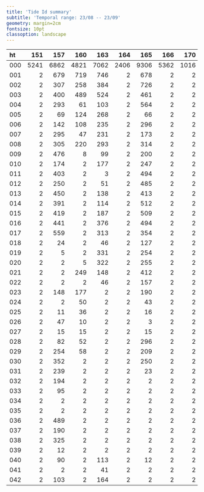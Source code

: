 ```yaml
---
title: 'Tide Id summary'
subtitle: 'Temporal range: 23/08 -- 23/09'
geometry: margin=2cm
fontsize: 10pt
classoption: landscape
---
```


|ht  |  151|  157|  160|  163|  164|  165|  166|  170|  171|  173|  174|  177|  178|  182|  184|  190| 191|  193|  195| 198|  199|  201|  211| 212|  214|  216|  218|  219| 220|  223|  224|  228|  231|  234|  241|  250| 251|
|:---|----:|----:|----:|----:|----:|----:|----:|----:|----:|----:|----:|----:|----:|----:|----:|----:|---:|----:|----:|---:|----:|----:|----:|---:|----:|----:|----:|----:|---:|----:|----:|----:|----:|----:|----:|----:|---:|
|000 | 5241| 6862| 4821| 7062| 2406| 9306| 5362| 1016| 8866| 5420| 6232| 6027| 1601| 5003| 5956| 4805|  27| 7942| 5097| 250| 3728| 9476| 3019| 902| 6004| 5322| 1646| 5316| 263| 7686| 5383| 2498| 5533| 2343| 6698| 2511| 292|
|001 |    2|  679|  719|  746|    2|  678|    2|    2|  733|  610|  750|  679|    2|  738|  690|  311|   2|  676|    2|  60|  458|  725|    2| 109|  518|    2|    2|  482|   2|    2|    2|    2|   81|    2|  704|  711|   2|
|002 |    2|  307|  258|  384|    2|  726|    2|    2|  212|  313|  410|  304|    2|  750|  280|  236|   2|  452|    2|   2|  239|  565|    2|   2|  372|   36|    2|  253|   2|    2|   43|    2|    2|    2|  318|   39|   2|
|003 |    2|  400|  489|  524|    2|  461|    2|    2|    2|  630|  573|  296|    2|  590|  631|  259|   2|  535|    2|   2|  555|  595|    2|   2|  391|  408|    2|  310|   2|    2|  252|    2|    2|    2|  395|    2|   2|
|004 |    2|  293|   61|  103|    2|  564|    2|    2|    2|  151|  131|   57|    2|  716|  454|  100|   2|  294|    2|   2|  254|  229|    2|   2|   81|  194|    2|  287|   2|    2|  251|    2|    2|    2|  309|    2|   2|
|005 |    2|   69|  124|  268|    2|   66|    2|    2|    2|  175|  374|  206|    2|  254|  419|  213|   2|   90|    2|   2|   87|  352|    2|   2|  253|   58|    2|  253|   2|    2|  273|    2|    2|    2|  288|    2|   2|
|006 |    2|  142|  108|  235|    2|  296|    2|    2|    2|   52|  242|  164|    2|  565|  305|  277|   2|  184|    2|   2|  154|  329|    2|   2|  225|  154|    2|  234|   2|    2|  193|    2|    2|    2|  263|    2|   2|
|007 |    2|  295|   47|  231|    2|  173|    2|    2|    2|  366|  212|  172|    2|  150|   68|  201|   2|  199|    2|   2|  303|  236|    2|   2|  299|   20|    2|  120|   2|    2|  197|    2|    2|    2|  137|    2|   2|
|008 |    2|  305|  220|  293|    2|  314|    2|    2|   32|  170|  168|  173|    2|  479|  242|  316|   2|  290|    2|   2|  281|  491|    2|   2|  237|  140|   29|  252|   2|   40|  183|    2|   13|    2|  155|    2|   2|
|009 |    2|  476|    8|   99|    2|  200|    2|    2|  451|  203|  166|  205|    2|  130|  170|  134|   2|  151|    2| 269|  491|  295|    2|   2|  529|  120|  149|   89|   2|  521|  572|    2|  309|    2|  114|    2|   2|
|010 |    2|  174|    2|  177|    2|  247|    2|    2|  316|  100|   71|  105|    2|  354|   99|  180|   2|   57|    2| 246|  258|  262|    2|   2|  113|   48|  307|   30|   2|  292|  332|    2|  334|    2|  227|    5|   2|
|011 |    2|  403|    2|    3|    2|  494|    2|    2|  448|  505|   15|  415|    2|  475|  141|  489|   2|  526|    2| 386|  154|  531|    2|   2|  472|  497|  415|  142|   2|  457|  418|    2|  208|    2|  474|  233|   2|
|012 |    2|  250|    2|   51|    2|  485|    2|    2|  456|  239|  177|  319|    2|  408|  124|  253|   2|  219|    2|  27|  511|  410|    2|   2|  499|  150|   11|  306|   2|  553|  171|    2|    6|    2|  107|   10|   2|
|013 |    2|  450|    2|  138|    2|  413|    2|    2|  378|  256|  121|  327|    2|  549|  272|  372|   2|  350|    2| 259|  242|  568|    2|   2|  365|  505|  328|  185|   2|  509|   25|    2|  420|    2|  395|  257|   2|
|014 |    2|  391|    2|  114|    2|  512|    2|    2|  422|  488|   58|  124|    2|  183|  189|  330|   2|  234|    2| 412|    2|  620|    2|   2|  505|  330|   45|  182|   2|  372|  164|    2|  456|    2|  163|    5|   2|
|015 |    2|  419|    2|  187|    2|  509|    2|    2|  435|  245|  253|  406|    2|    2|  124|  421|   2|  124|    2| 426|    2|  523|    2|   2|  553|  474|  509|  130|   2|  401|  251|    2|  514|    2|  441|   18|   2|
|016 |    2|  441|    2|  376|    2|  494|    2|    2|  321|  212|   99|  321|    2|   31|  146|  387|   2|  181|    2| 370|    2|  426|    2|   2|  506|  299|   26|  186|   2|  466|  153|    2|  379|    2|  320|   25|   2|
|017 |    2|  559|    2|  313|    2|  354|    2|    2|  189|  555|  293|  207|    2|  390|  426|  459|   2|  262|    2| 382|    2|  549|    2|   2|  343|  243|   34|  192|   2|  496|  271|    2|   90|    2|  387|  115|   2|
|018 |    2|   24|    2|   46|    2|  127|    2|    2|  142|   52|   91|   34|    2|   69|   80|  111|   2|   39|    2|  16|    2|  133|    2|   2|  126|   40|    2|   73|   2|  108|   77|    2|    7|    2|   59|   32|   2|
|019 |    2|    5|    2|  331|    2|  254|    2|    2|  339|  608|  210|  252|    2|  492|  678|  358|   2|  357|    2| 133|    2|  563|    2|   2|  243|  264|    9|  252|   2|  415|  574|    2|  467|    2|  675|   64|   2|
|020 |    2|    2|    5|  322|    2|  255|    2|    2|  494|  553|  153|  400|    2|  473|  419|  495|   2|  548|    2|  44|    2|  486|    2|   2|  274|  549|   66|  209|   2|   76|  241|    2|  108|    2|  402|   45|   2|
|021 |    2|    2|  249|  148|    2|  412|    2|    2|  241|  334|  265|  150|    2|  395|  228|  337|   2|  264|    2|  57|    2|  261|    2|   2|  213|  192|    4|  255|   2|  265|  300|    2|   52|    2|  278|   31|   2|
|022 |    2|    2|    2|   46|    2|  157|    2|    2|    2|  110|  122|   22|    2|  113|   23|   76|   2|   92|    2|   2|    2|   46|    2|   2|   88|    9|    2|   34|   2|   28|    9|    2|    2|    2|  178|    2|   2|
|023 |    2|  148|  177|    2|    2|  190|    2|    2|  148|   94|  183|   45|    2|  165|  156|   97|   2|  131|    2|  10|    2|  128|    2|   2|  126|   99|    4|  232|   2|   67|  203|    2|  162|    2|  171|    4|   2|
|024 |    2|    2|   50|    2|    2|   43|    2|    2|    2|    6|   58|   21|    2|    2|    2|    2|   2|   20|    2|   2|    2|    4|    2|   2|   40|    6|    2|   19|   2|    2|   40|    2|    3|    2|   80|    2|   2|
|025 |    2|   11|   36|    2|    2|   16|    2|    2|    2|   12|    8|    7|    2|    2|    2|    2|   2|   15|    2|   2|    2|    6|    2|   2|    5|   16|    2|    2|   2|    2|    4|    2|    2|    2|   26|    2|   2|
|026 |    2|   47|   10|    2|    2|    3|    2|    2|    3|    7|   16|    8|    2|    2|    2|    5|   2|   15|    2|   2|    2|    6|    2|   2|    7|    8|    3|    3|   2|    3|    6|    2|    2|    2|   16|    2|   2|
|027 |    2|   15|   15|    2|    2|   15|    2|    2|    8|    2|   20|    6|    2|    2|    2|   12|   2|    8|    2|   5|    2|   11|    2|   2|   13|    6|    2|   13|   2|    9|   12|    2|    2|    2|   12|    2|   2|
|028 |    2|   82|   52|    2|    2|  296|    2|    2|    2|    2|  287|   27|    2|    2|    2|    2|   2|  277|    2|   2|    2|   45|    2|   2|  279|  104|    2|    2|   2|  318|  362|    2|    2|    2|  380|    2|   2|
|029 |    2|  254|   58|    2|    2|  209|    2|    2|    2|    2|  135|  140|    2|    2|    2|    2|   2|  125|    2|   2|    2|  204|    2|   2|   78|   20|    2|    2|   2|   11|  153|    2|    2|    2|  262|    2|   2|
|030 |    2|  352|    2|    2|    2|  250|    2|    2|    2|    2|  215|  133|    2|    2|    2|    2|   2|  124|    2|   2|    2|  290|    2|   2|  182|   73|    2|    2|   2|    2|  188|    2|    2|    2|  284|    2|   2|
|031 |    2|  239|    2|    2|    2|   23|    2|    2|    2|    2|  145|  109|    2|    2|    2|    2|   2|  156|    2|   2|    2|  108|    2|   2|  124|  158|    2|    2|   2|    2|  136|    2|    2|    2|  168|    2|   2|
|032 |    2|  194|    2|    2|    2|    2|    2|    2|    2|    2|  312|   84|    2|    2|    2|    2|   2|  220|    2|   2|    2|  112|    2|   2|  174|  189|    2|    2|   2|    2|  406|    2|    2|    2|  162|    2|   2|
|033 |    2|   95|    2|    2|    2|    2|    2|    2|    2|    2|   29|   16|    2|    2|    2|    2|   2|  104|    2|   2|    2|    7|    2|   2|   10|   52|    2|    2|   2|    2|   79|    2|    2|    2|   22|    2|   2|
|034 |    2|    2|    2|    2|    2|    2|    2|    2|    2|    2|    2|    6|    2|    2|    2|    2|   2|    2|    2|   2|    2|    2|    2|   2|    2|    2|    2|    2|   2|    2|    2|    2|    2|    2|    2|    2|   2|
|035 |    2|    2|    2|    2|    2|    2|    2|    2|    2|    2|    2|    2|    2|    2|    2|    2|   2|    2|    2|   2|    2|    2|    2|   2|    2|    2|    2|    2|   2|    2|    2|    2|    2|    2|    2|    2|   2|
|036 |    2|  489|    2|    2|    2|    2|    2|    2|    2|    2|  369|   29|    2|    2|    2|    2|   2|  100|    2|   2|    2|  130|    2|   2|  190|    2|    2|    2|   2|    2|    2|    2|    2|    2|    2|    2|   2|
|037 |    2|  190|    2|    2|    2|    2|    2|    2|    2|    2|  204|    2|    2|    2|    2|    2|   2|  118|    2|   2|    2|  158|    2|   2|  118|    2|    2|    2|   2|    2|    2|    2|    2|    2|    2|    2|   2|
|038 |    2|  325|    2|    2|    2|    2|    2|    2|    2|    2|  304|    2|    2|    2|    2|    2|   2|  102|    2|   2|    2|   44|    2|   2|  145|    2|    2|    2|   2|    2|    2|    2|    2|    2|    2|    2|   2|
|039 |    2|   12|    2|    2|    2|    2|    2|    2|    2|    2|   82|    2|    2|    2|    2|    2|   2|   29|    2|   2|    2|  113|    2|   2|   77|    2|    2|    2|   2|    2|    2|    2|    2|    2|    2|    2|   2|
|040 |    2|   90|    2|  113|    2|   12|    2|    2|   20|    2|  259|    2|    2|    8|    2|   17|   2|  146|    2|  13|    2|  123|    2|   2|   71|  113|    6|    2|   2|  245|    2|    2|    2|    2|    2|    2|   2|
|041 |    2|    2|    2|   41|    2|    2|    2|    2|    2|    2|  131|    2|    2|    2|    2|    2|   2|  100|    2|   8|    2|   89|    2|   2|   65|    3|    3|    2|   2|    2|    2|    2|    2|    2|    2|    2|   2|
|042 |    2|  103|    2|  164|    2|    2|    2|    2|    2|    2|  240|    2|    2|   75|    2|   21|   2|  319|    2|   2|    2|  301|    2|   2|  219|   37|    2|    2|   2|    2|    2|    2|    2|    2|    2|    2|   2|
